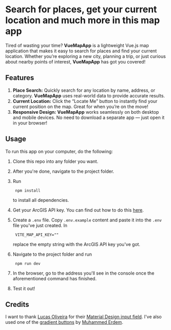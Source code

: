 # Search for places, get your current location and much more in this map app

Tired of wasting your time? **VueMapApp** is a lightweight Vue.js map application that makes it easy to search for places and find your current location. Whether you’re exploring a new city, planning a trip, or just curious about nearby points of interest, **VueMapApp** has got you covered!

## Features

1. **Place Search:** Quickly search for any location by name, address, or category. **VueMapApp** uses real-world data to provide accurate results.
2. **Current Location:** Click the “Locate Me” button to instantly find your current position on the map. Great for when you’re on the move!
3. **Responsive Design:** **VueMapApp** works seamlessly on both desktop and mobile devices. No need to download a separate app — just open it in your browser!

## Usage

To run this app on your computer, do the following:

1. Clone this repo into any folder you want.
2. After you're done, navigate to the project folder.
3. Run

        npm install

   to install all dependencies.
4. Get your ArcGIS API key. You can find out how to do this [here](https://developers.arcgis.com/documentation/mapping-apis-and-services/security/tutorials/create-and-manage-an-api-key/#:~:text=An%20API%20key%20is%20a,service%2C%20notebook%2C%20or%20application.).
5. Create a `.env` file. Copy `.env.example` content and paste it into the `.env` file you've just created. In

        VITE_MAP_API_KEY=""

   replace the empty string with the ArcGIS API key you've got.
6. Navigate to the project folder and run

        npm run dev

7. In the browser, go to the address you'll see in the console once the aforementioned command has finished.
8. Test it out!

## Credits

I want to thank [Lucas Oliveira](https://codepen.io/lucasyem) for their [Material Design input field](https://codepen.io/lucasyem/pen/ZEEYKdj). I've also used one of the [gradient buttons](https://codepen.io/JavaScriptJunkie/pen/pPRooV) by [Muhammed Erdem](https://codepen.io/JavaScriptJunkie).
